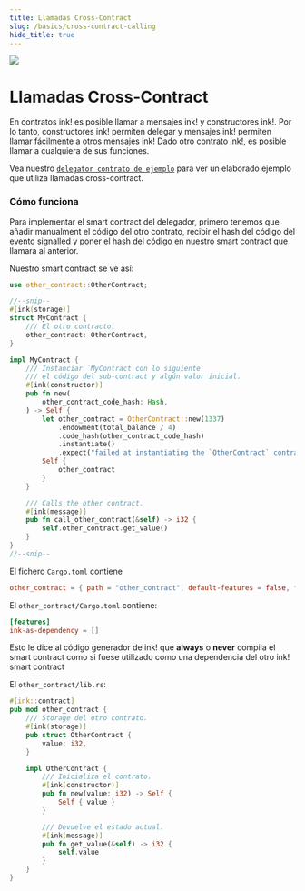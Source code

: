 ```yaml
---
title: Llamadas Cross-Contract
slug: /basics/cross-contract-calling
hide_title: true
---
```


<img src="/img/title/cross-contract.svg" className="titlePic" />

# Llamadas Cross-Contract

En contratos ink! es posible llamar a mensajes ink! y constructores ink!. Por lo tanto, constructores ink! permiten delegar y mensajes ink! permiten
llamar fácilmente a otros mensajes ink!
Dado otro contrato ink!, es posible llamar a cualquiera de sus funciones.


Vea nuestro [`delegator contrato de ejemplo`](https://github.com/paritytech/ink/blob/master/examples/delegator/lib.rs) 
para ver un elaborado ejemplo que utiliza llamadas cross-contract.

### Cómo funciona

Para implementar el smart contract del delegador, primero
tenemos que añadir manualment el código del otro contrato, recibir 
el hash del código del evento signalled y poner el hash del código 
en nuestro smart contract que llamara al anterior.

Nuestro smart contract se ve así:

```rust
use other_contract::OtherContract;

//--snip--
#[ink(storage)]
struct MyContract {
    /// El otro contracto.
    other_contract: OtherContract,
}

impl MyContract {
    /// Instanciar `MyContract con lo siguiente
    /// el código del sub-contract y algún valor inicial.
    #[ink(constructor)]
    pub fn new(
        other_contract_code_hash: Hash,
    ) -> Self {
        let other_contract = OtherContract::new(1337)
            .endowment(total_balance / 4)
            .code_hash(other_contract_code_hash)
            .instantiate()
            .expect("failed at instantiating the `OtherContract` contract");
        Self {
            other_contract
        }
    }

    /// Calls the other contract.
    #[ink(message)]
    pub fn call_other_contract(&self) -> i32 {
        self.other_contract.get_value()
    }
}
//--snip--
```

El fichero `Cargo.toml` contiene
```toml
other_contract = { path = "other_contract", default-features = false, features = ["ink-as-dependency"] }
```

El `other_contract/Cargo.toml` contiene:

```toml
[features]
ink-as-dependency = []
```

Esto le dice al código generador de ink! que  **always** o **never**
compila el smart contract como si fuese utilizado como una dependencia del otro ink! smart contract

El `other_contract/lib.rs`:

```rust
#[ink::contract]
pub mod other_contract {
    /// Storage del otro contrato.
    #[ink(storage)]
    pub struct OtherContract {
        value: i32,
    }

    impl OtherContract {
        /// Inicializa el contrato.
        #[ink(constructor)]
        pub fn new(value: i32) -> Self {
            Self { value }
        }

        /// Devuelve el estado actual.
        #[ink(message)]
        pub fn get_value(&self) -> i32 {
            self.value
        }
    }
}
```

